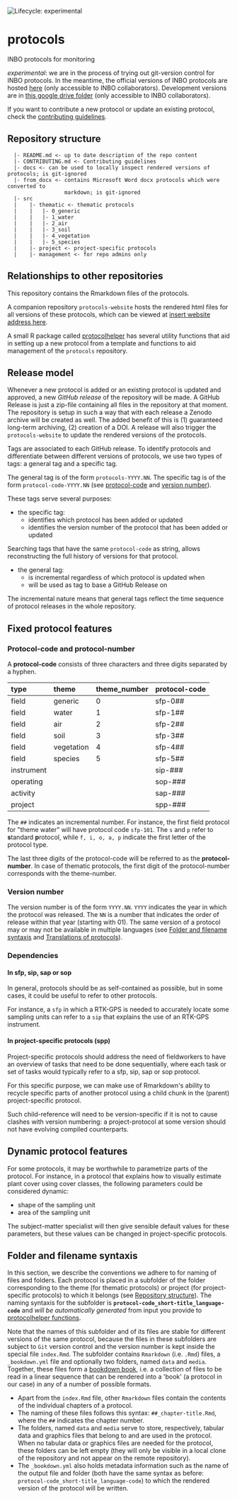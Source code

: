 <!-- badges: start -->
![Lifecycle: experimental](https://img.shields.io/badge/lifecycle-experimental-orange.svg)
<!-- badges: end -->

# protocols

INBO protocols for monitoring

*experimental*: we are in the process of trying out git-version control for INBO protocols. In the meantime, the official versions of INBO protocols are hosted [here](https://sites.google.com/a/inbo.be/veldprotocols/) (only accessible to INBO collaborators). 
Development versions are in [this google drive folder](https://drive.google.com/drive/folders/0BzUqT1wpznBXY2ZqaXh2a0tyd2M) (only accessible to INBO collaborators). 


If you want to contribute a new protocol or update an existing protocol, check the [contributing guidelines](CONTRIBUTING.md).

## Repository structure

```
  |- README.md <- up to date description of the repo content
  |- CONTRIBUTING.md <- Contributing guidelines
  |- docs <- can be used to locally inspect rendered versions of protocols; is git-ignored
  |- from_docx <- contains Microsoft Word docx protocols which were converted to 
                  markdown; is git-ignored
  |- src
  |    |- thematic <- thematic protocols
  |    |   |- 0_generic
  |    |   |- 1_water 
  |    |   |- 2_air 
  |    |   |- 3_soil 
  |    |   |- 4_vegetation 
  |    |   |- 5_species
  |    |- project <- project-specific protocols
  |    |- management <- for repo admins only
```

## Relationships to other repositories

This repository contains the Rmarkdown files of the protocols. 

A companion repository `protocols-website` hosts the rendered html files for all versions of these protocols, which can be viewed at [insert website address here]().

A small R package called [protocolhelper](https://github.com/inbo/protocolhelper) has several utility functions that aid in setting up a new protocol from a template and functions to aid management of the `protocols` repository.



## Release model

Whenever a new protocol is added or an existing protocol is updated and approved, a new _GitHub release_ of the repository will be made.
A GitHub Release is just a zip-file containing all files in the repository at that moment. 
The repository is setup in such a way that with each release a Zenodo archive will be created as well. 
The added benefit of this is (1) guaranteed long-term archiving, (2) creation of a DOI.
A release will also trigger the `protocols-website` to update the rendered versions of the protocols.

Tags are associated to each GitHub release.
To identify protocols and differentiate between different versions of protocols, we use two types of tags: a general tag and a specific tag.

The general tag is of the form `protocols-YYYY.NN`.
The specific tag is of the form `protocol-code-YYYY.NN` (see [protocol-code](#protocol-code) and [version number](#version-number)).

These tags serve several purposes:

- the specific tag: 
    - identifies which protocol has been added or updated 
    - identifies the version number of the protocol that has been 
added or updated

Searching tags that have the same `protocol-code` as string, allows reconstructing the full history of versions for that protocol.

- the general tag:
    - is incremental regardless of which protocol is updated when
    - will be used as tag to base a GitHub Release on 

The incremental nature means that general tags reflect the time sequence of protocol releases in the whole repository.



## Fixed protocol features

### Protocol-code and protocol-number <a name="protocol-code"></a>

A **protocol-code** consists of three characters and three digits separated by a hyphen.

|type             |theme      |theme_number |protocol-code
|:----------------|:----------|:------------|:------------|
|field            |generic    |0            |sfp-0##
|field            |water      |1            |sfp-1##
|field            |air        |2            |sfp-2##
|field            |soil       |3            |sfp-3##
|field            |vegetation |4            |sfp-4##
|field            |species    |5            |sfp-5##
|instrument       |           |             |sip-###
|operating        |           |             |sop-###
|activity         |           |             |sap-###
|project          |           |             |spp-###

The `##` indicates an incremental number. 
For instance, the first field protocol for "theme water" will have protocol code `sfp-101`.
The `s` and `p` refer to **s**tandard **p**rotocol, while `f, i, o, a, p` indicate the first letter of the protocol type.

The last three digits of the protocol-code will be referred to as the **protocol-number**. 
In case of thematic protocols, the first digit of the protocol-number corresponds with the theme-number.

### Version number

The version number is of the form `YYYY.NN`. `YYYY` indicates the year in which the protocol was released. The `NN` is a number that indicates the order of release within that year (starting with 01).
The same version of a protocol may or may not be available in multiple languages (see [Folder and filename syntaxis](#folder-and-filename-syntaxis) and [Translations of protocols](CONTRIBUTING.md#translations-of-protocols)).


### Dependencies

#### In sfp, sip, sap or sop

In general, protocols should be as self-contained as possible, but in some cases, it could be useful to refer to other protocols.

For instance, a `sfp` in which a RTK-GPS is needed to accurately locate some sampling units can refer to a `sip` that explains the use of an RTK-GPS instrument.

#### In project-specific protocols (spp)

Project-specific protocols should address the need of fieldworkers to have an overview of tasks that need to be done sequentially, where each task or set of tasks would typically refer to a sfp, sip, sap or sop protocol.

For this specific purpose, we can make use of Rmarkdown's ability to recycle  specific parts of another protocol using a child chunk in the (parent) project-specific protocol.

Such child-reference will need to be version-specific if it is not to cause clashes with version numbering: a project-protocol at some version should not have evolving compiled counterparts.

## Dynamic protocol features

For some protocols, it may be worthwhile to parametrize parts of the protocol. 
For instance, in a protocol that explains how to visually estimate plant cover using cover classes, the following parameters could be considered dynamic:

- shape of the sampling unit
- area of the sampling unit

The subject-matter specialist will then give sensible default values for these parameters, but these values can be changed in project-specific protocols.


## Folder and filename syntaxis

In this section, we describe the conventions we adhere to for naming of files and folders.
Each protocol is placed in a subfolder of the folder corresponding to the theme (for thematic protocols) or project (for project-specific protocols) to which it belongs (see [Repository structure](#repository-structure)). 
The naming syntaxis for the subfolder is **`protocol-code_short-title_language-code`** and _will be automatically generated_ from input you provide to [protocolhelper functions](CONTRIBUTING.md##starting-a-new-protocol-with-the-aid-of-protocolhelper-functions).

Note that the names of this subfolder and of its files are stable for different versions of the same protocol, because the files in these subfolders are subject to `Git` version control and the version number is kept inside the special file `index.Rmd`. 
The subfolder contains `Rmarkdown` (i.e. `.Rmd`) files, a `_bookdown.yml` file and optionally two folders, named `data` and `media`. 
Together, these files form a [bookdown book](https://bookdown.org/yihui/bookdown/), i.e. a collection of files to be read in a linear sequence that can be rendered into a 'book' (a protocol in our case) in any of a number of possible formats.

- Apart from the `index.Rmd` file, other `Rmarkdown` files contain the contents of the individual chapters of a protocol. 
- The naming of these files follows this syntax: `##_chapter-title.Rmd`, where the `##` indicates the chapter number.
- The folders, named `data` and `media` serve to store, respectively, tabular data and graphics files that belong to and are used in the protocol. When no tabular data or graphics files are needed for the protocol, these folders can be left empty (they will only be visible in a local clone of the repository and not appear on the remote repository).
- The `_bookdown.yml` also holds metadata information such as the name of the output file and folder (both have the same syntax as before: `protocol-code_short-title_language-code`) to which the rendered version of the protocol will be written.
